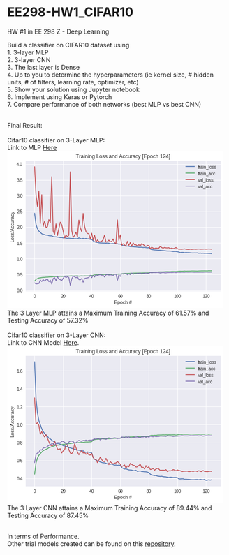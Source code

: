 # EE298-HW1_CIFAR10
HW #1 in EE 298 Z - Deep Learning

Build a classifier on CIFAR10 dataset using
<br>1. 3-layer MLP
<br>2. 3-layer CNN
<br>3. The last layer is Dense
<br>4. Up to you to determine the hyperparameters (ie kernel size, # hidden units, # of filters, learning rate, optimizer, etc)
<br>5. Show your solution using Jupyter notebook
<br>6. Implement using Keras or Pytorch
<br>7. Compare performance of both networks (best MLP vs best CNN)

<br> Final Result: 
<br>
<br> Cifar10 classifier on 3-Layer MLP:
<br> Link to MLP [Here](https://github.com/paul028/EE298-HW1_CIFAR10/blob/master/CIFAR10_MLP_v3.ipynb)
<br>
![alt text](https://github.com/paul028/EE298-HW1_CIFAR10/blob/master/MLP.png)
<br>The 3 Layer MLP attains a Maximum Training Accuracy of 61.57%  and Testing Accuracy of 57.32%
<br>
<br> Cifar10 classifier on 3-Layer CNN:
<br> Link to CNN Model [Here](https://github.com/paul028/EE298-HW1_CIFAR10/blob/master/CIFAR10_3L_CNN_TPUv9.ipynb).
<br>
![alt text](https://github.com/paul028/EE298-HW1_CIFAR10/blob/master/CNN.png)
<br>The 3 Layer CNN attains a Maximum Training Accuracy of 89.44%  and Testing Accuracy of 87.45%
<br>

<br> In terms of Performance. 
<br> Other trial models created can be found on this [repository](https://github.com/paul028/myJupyterNotebook).
